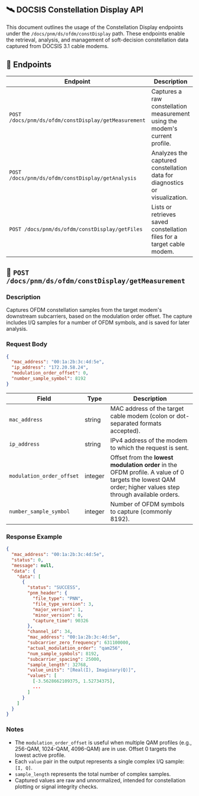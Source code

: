 ## 🛰️ DOCSIS Constellation Display API

This document outlines the usage of the Constellation Display endpoints under the `/docs/pnm/ds/ofdm/constDisplay` path. These endpoints enable the retrieval, analysis, and management of soft-decision constellation data captured from DOCSIS 3.1 cable modems.

## 🔧 Endpoints

| Endpoint                                             | Description                                                                 |
| ---------------------------------------------------- | --------------------------------------------------------------------------- |
| `POST /docs/pnm/ds/ofdm/constDisplay/getMeasurement` | Captures a raw constellation measurement using the modem's current profile. |
| `POST /docs/pnm/ds/ofdm/constDisplay/getAnalysis`    | Analyzes the captured constellation data for diagnostics or visualization.  |
| `POST /docs/pnm/ds/ofdm/constDisplay/getFiles`       | Lists or retrieves saved constellation files for a target cable modem.      |

## 📍 `POST /docs/pnm/ds/ofdm/constDisplay/getMeasurement`

### Description

Captures OFDM constellation samples from the target modem's downstream subcarriers, based on the modulation order offset. The capture includes I/Q samples for a number of OFDM symbols, and is saved for later analysis.

### Request Body

```json
{
  "mac_address": "00:1a:2b:3c:4d:5e",
  "ip_address": "172.20.58.24",
  "modulation_order_offset": 0,
  "number_sample_symbol": 8192
}
```

| Field                     | Type    | Description                                                                                                                                              |
| ------------------------- | ------- | -------------------------------------------------------------------------------------------------------------------------------------------------------- |
| `mac_address`             | string  | MAC address of the target cable modem (colon or dot-separated formats accepted).                                                                         |
| `ip_address`              | string  | IPv4 address of the modem to which the request is sent.                                                                                                  |
| `modulation_order_offset` | integer | Offset from the **lowest modulation order** in the OFDM profile. A value of 0 targets the lowest QAM order; higher values step through available orders. |
| `number_sample_symbol`    | integer | Number of OFDM symbols to capture (commonly 8192).                                                                                                       |

### Response Example

```json
{
  "mac_address": "00:1a:2b:3c:4d:5e",
  "status": 0,
  "message": null,
  "data": {
    "data": [
      {
        "status": "SUCCESS",
        "pnm_header": {
          "file_type": "PNN",
          "file_type_version": 3,
          "major_version": 1,
          "minor_version": 0,
          "capture_time": 90326
        },
        "channel_id": 34,
        "mac_address": "00:1a:2b:3c:4d:5e",
        "subcarrier_zero_frequency": 631100000,
        "actual_modulation_order": "qam256",
        "num_sample_symbols": 8192,
        "subcarrier_spacing": 25000,
        "sample_length": 32768,
        "value_units": "[Real(I), Imaginary(Q)]",
        "values": [
          [-3.5628662109375, 1.52734375],
          ...
        ]
      }
    ]
  }
}
```

### Notes

* The `modulation_order_offset` is useful when multiple QAM profiles (e.g., 256-QAM, 1024-QAM, 4096-QAM) are in use. Offset 0 targets the lowest active profile.
* Each `value` pair in the output represents a single complex I/Q sample: `[I, Q]`.
* `sample_length` represents the total number of complex samples.
* Captured values are raw and unnormalized, intended for constellation plotting or signal integrity checks.
